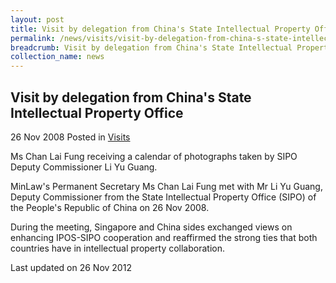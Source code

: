 ```yaml
---
layout: post
title: Visit by delegation from China's State Intellectual Property Office
permalink: /news/visits/visit-by-delegation-from-china-s-state-intellectual-property-office/
breadcrumb: Visit by delegation from China's State Intellectual Property Office
collection_name: news
---
```


Visit by delegation from China's State Intellectual Property Office
---

26 Nov 2008 Posted in [Visits](/news/visits/)


Ms Chan Lai Fung receiving a calendar of photographs taken by SIPO Deputy Commissioner Li Yu Guang.

MinLaw's Permanent Secretary Ms Chan Lai Fung met with Mr Li Yu Guang, Deputy Commissioner from the State Intellectual Property Office (SIPO) of the People's Republic of China on 26 Nov 2008.

During the meeting, Singapore and China sides exchanged views on enhancing IPOS-SIPO cooperation and reaffirmed the strong ties that both countries have in intellectual property collaboration.

<p class="right-side-updated">Last updated on 26 Nov 2012</p>
